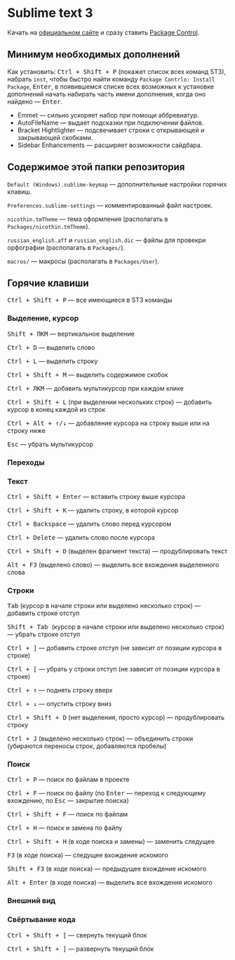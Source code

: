 # Sublime text 3

Качать на [официальном сайте](http://www.sublimetext.com/3) и сразу ставить [Package Control](https://packagecontrol.io/installation).



## Минимум необходимых дополнений

Как установить: <kbd>Ctrl + Shift + P</kbd> (покажет список всех команд ST3), набрать `inst`, чтобы быстро найти команду `Package Contrlo: Install Package`, <kbd>Enter</kbd>, в появившемся списке всех возможных к установке дополнений начать набирать часть имени дополнения, когда оно найдено — <kbd>Enter</kbd>.

- Emmet — сильно ускоряет набор при помощи аббревиатур.
- AutoFileName — выдает подсказки при подключении файлов.
- Bracket Hightlighter — подсвечивает строки с открывающей и закрывающей скобками.
- Sidebar Enhancements — расширяет возможности сайдбара.



## Содержимое этой папки репозитория

`Default (Windows).sublime-keymap` — дополнительные настройки горячих клавиш.

`Preferences.sublime-settings` — комментированный файл настроек.

`nicothin.tmTheme` — тема оформления (располагать в `Packages/nicothin.tmTheme`).

`russian_english.aff` и `russian_english.dic` — файлы для провекри орфографии (располагать в `Packages/`).

`macros/` — макросы (располагать в `Packages/User`).



## Горячие клавиши

<kbd>Ctrl + Shift + P</kbd> — все имеющиеся в ST3 команды



### Выделение, курсор

<kbd>Shift + ПКМ</kbd> — вертикальное выделение

<kbd>Ctrl + D</kbd> — выделить слово

<kbd>Ctrl + L</kbd> — выделить строку

<kbd>Ctrl + Shift + M</kbd> — выделить содержимое скобок

<kbd>Ctrl + ЛКМ</kbd> — добавить мультикурсор при каждом клике

<kbd>Ctrl + Shift + L</kbd> (при выделении нескольких строк) — добавить курсор в конец каждой из строк

<kbd>Ctrl + Alt + ↑/↓</kbd> — добавление курсора на строку выше или на строку ниже

<kbd>Esc</kbd> — убрать мультикурсор


### Переходы




### Текст

<kbd>Ctrl + Shift + Enter</kbd> — вставить строку выше курсора

<kbd>Ctrl + Shift + K</kbd> — удалить строку, в которой курсор

<kbd>Ctrl + Backspace</kbd> — удалить слово перед курсором

<kbd>Ctrl + Delete</kbd> — удалить слово после курсора

<kbd>Ctrl + Shift + D</kbd> (выделен фрагмент текста) — продублировать текст

<kbd>Alt + F3</kbd> (выделено слово) — выделить все вхождения выделенного слова



### Строки

<kbd>Tab</kbd> (курсор в начале строки или выделено несколько строк) — добавить строке отступ

<kbd>Shift + Tab </kbd> (курсор в начале строки или выделено несколько строк) — убрать строке отступ

<kbd>Ctrl + ]</kbd> — добавить строке отступ (не зависит от позиции курсора в строке)

<kbd>Ctrl + [</kbd> — убрать у строки отступ (не зависит от позиции курсора в строке)

<kbd>Ctrl + ↑</kbd> — поднять строку вверх

<kbd>Ctrl + ↓</kbd> — опустить строку вниз

<kbd>Ctrl + Shift + D</kbd> (нет выделения, просто курсор) — продублировать строку

<kbd>Ctrl + J</kbd> (выделено несколько строк) — объединить строки (убираются переносы строк, добавляются пробелы)



### Поиск

<kbd>Ctrl + P</kbd> — поиск по файлам в проекте

<kbd>Ctrl + F</kbd> — поиск по файлу (по <kbd>Enter</kbd> — переход к следующему вхождению, по <kbd>Esc</kbd> — закрытие поиска)

<kbd>Ctrl + Shift + F</kbd> — поиск по файлам

<kbd>Ctrl + H</kbd> — поиск и замена по файлу

<kbd>Ctrl + Shift + H</kbd> (в ходе поиска и замены) — заменить следущее

<kbd>F3</kbd> (в ходе поиска) — следущее вхождение искомого

<kbd>Shift + F3</kbd> (в ходе поиска) — предыдущее вхождение искомого

<kbd>Alt + Enter</kbd> (в ходе поиска) — выделить все вхождения искомого



### Внешний вид




### Свёртывание кода

<kbd>Ctrl + Shift + [</kbd> — свернуть текущий блок

<kbd>Ctrl + Shift + ]</kbd> — развернуть текущий блок





